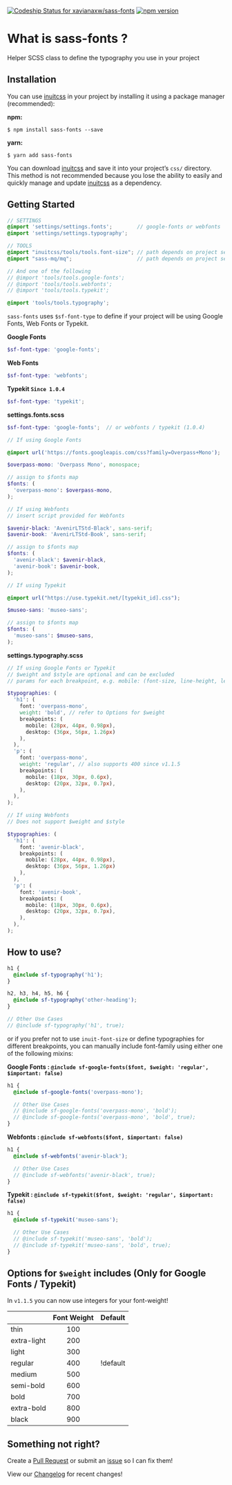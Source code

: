 [ ![Codeship Status for xavianaxw/sass-fonts](https://app.codeship.com/projects/3f2ffc80-d3cf-0135-dd3e-0eadded0d45f/status?branch=master)](https://app.codeship.com/projects/262896) [![npm version](https://badge.fury.io/js/sass-fonts.svg)](https://badge.fury.io/js/sass-fonts)

# What is sass-fonts ?

Helper SCSS class to define the typography you use in your project

## Installation

You can use [inuitcss](https://github.com/inuitcss/inuitcss) in your project by installing it using a package manager
(recommended):

**npm:**

```
$ npm install sass-fonts --save
```

**yarn:**

```
$ yarn add sass-fonts
```

You can download [inuitcss](https://github.com/inuitcss/inuitcss) and save it into your project’s `css/` directory. This
method is not recommended because you lose the ability to easily and quickly
manage and update [inuitcss](https://github.com/inuitcss/inuitcss) as a dependency.

## Getting Started

```scss
// SETTINGS
@import 'settings/settings.fonts';        // google-fonts or webfonts
@import 'settings/settings.typography';

// TOOLS
@import "inuitcss/tools/tools.font-size"; // path depends on project setup
@import "sass-mq/mq";                     // path depends on project setup

// And one of the following
// @import 'tools/tools.google-fonts';
// @import 'tools/tools.webfonts';
// @import 'tools/tools.typekit';

@import 'tools/tools.typography';
```

`sass-fonts` uses `$sf-font-type` to define if your project will be using Google Fonts, Web Fonts or Typekit.

**Google Fonts**

```scss
$sf-font-type: 'google-fonts';
```

**Web Fonts**

```scss
$sf-font-type: 'webfonts';
```

**Typekit `Since 1.0.4`**

```scss
$sf-font-type: 'typekit';
```

**settings.fonts.scss**

```scss
$sf-font-type: 'google-fonts';  // or webfonts / typekit (1.0.4)

// If using Google Fonts

@import url('https://fonts.googleapis.com/css?family=Overpass+Mono');

$overpass-mono: 'Overpass Mono', monospace;

// assign to $fonts map
$fonts: (
  'overpass-mono': $overpass-mono,
);

// If using Webfonts
// insert script provided for Webfonts

$avenir-black: 'AvenirLTStd-Black', sans-serif;
$avenir-book: 'AvenirLTStd-Book', sans-serif;

// assign to $fonts map
$fonts: (
  'avenir-black': $avenir-black,
  'avenir-book': $avenir-book,
);

// If using Typekit

@import url("https://use.typekit.net/[typekit_id].css");

$museo-sans: 'museo-sans';

// assign to $fonts map
$fonts: (
  'museo-sans': $museo-sans,
);
```

**settings.typography.scss**

```scss
// If using Google Fonts or Typekit
// $weight and $style are optional and can be excluded
// params for each breakpoint, e.g. mobile: (font-size, line-height, letter-spacing)

$typographies: (
  'h1': (
    font: 'overpass-mono',
    weight: 'bold', // refer to Options for $weight
    breakpoints: (
      mobile: (28px, 44px, 0.98px),
      desktop: (36px, 56px, 1.26px)
    ),
  ),
  'p': (
    font: 'overpass-mono',
    weight: 'regular', // also supports 400 since v1.1.5
    breakpoints: (
      mobile: (18px, 30px, 0.6px),
      desktop: (20px, 32px, 0.7px),
    ),
  ),
);

// If using Webfonts
// Does not support $weight and $style

$typographies: (
  'h1': (
    font: 'avenir-black',
    breakpoints: (
      mobile: (28px, 44px, 0.98px),
      desktop: (36px, 56px, 1.26px)
    ),
  ),
  'p': (
    font: 'avenir-book',
    breakpoints: (
      mobile: (18px, 30px, 0.6px),
      desktop: (20px, 32px, 0.7px),
    ),
  ),
);
```

## How to use?

```scss
h1 {
  @include sf-typography('h1');
}

h2, h3, h4, h5, h6 {
  @include sf-typography('other-heading');
}

// Other Use Cases
// @include sf-typography('h1', true);
```

or if you prefer not to use `inuit-font-size` or define typographies for different breakpoints, you can manually include font-family using either one of the following mixins:

**Google Fonts : `@include sf-google-fonts($font, $weight: 'regular', $important: false)`**

```scss
h1 {
  @include sf-google-fonts('overpass-mono');

  // Other Use Cases
  // @include sf-google-fonts('overpass-mono', 'bold');
  // @include sf-google-fonts('overpass-mono', 'bold', true);
}
```

**Webfonts : `@include sf-webfonts($font, $important: false)`**

```scss
h1 {
  @include sf-webfonts('avenir-black');

  // Other Use Cases
  // @include sf-webfonts('avenir-black', true);
}
```

**Typekit : `@include sf-typekit($font, $weight: 'regular', $important: false)`**

```scss
h1 {
  @include sf-typekit('museo-sans');

  // Other Use Cases
  // @include sf-typekit('museo-sans', 'bold');
  // @include sf-typekit('museo-sans', 'bold', true);
}
```

## Options for `$weight` includes (Only for Google Fonts / Typekit)

In `v1.1.5` you can now use integers for your font-weight!

|             | Font Weight | Default  |
| ----------- |:-----------:|:--------:|
| thin        | 100         |          |
| extra-light | 200         |          |
| light       | 300         |          |
| regular     | 400         | !default |
| medium      | 500         |          |
| semi-bold   | 600         |          |
| bold        | 700         |          |
| extra-bold  | 800         |          |
| black       | 900         |          |

## Something not right?
Create a [Pull Request](https://github.com/xavianaxw/sass-fonts/compare) or submit an [issue](https://github.com/xavianaxw/sass-fonts/issues/new) so I can fix them!

View our [Changelog](https://github.com/xavianaxw/sass-fonts/blob/master/CHANGELOG.md) for recent changes!